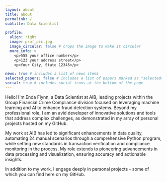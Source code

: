 ```yaml
---
layout: about
title: about
permalink: /
subtitle: Data Scientist

profile:
  align: right
  image: prof_pic.jpg
  image_circular: false # crops the image to make it circular
  more_info: >
    <p>555 your office number</p>
    <p>123 your address street</p>
    <p>Your City, State 12345</p>

news: true # includes a list of news items
selected_papers: false # includes a list of papers marked as "selected={true}"
social: true # includes social icons at the bottom of the page
---
```


Hello! I'm Enda Flynn, a Data Scientist at AIB, leading projects within the Group Financial Crime Compliance division focused on leveraging machine learning and AI to enhance fraud detection systems. Beyond my professional role, I am an avid developer of innovative solutions and tools that address complex challenges, as demonstrated in my array of personal projects hosted on my GitHub.

My work at AIB has led to significant enhancements in data quality, automating 24 manual scenarios through a comprehensive Python program, while setting new standards in transaction verification and compliance monitoring in the process. My role extends to pioneering advancements in data processing and visualization, ensuring accuracy and actionable insights.

In addition to my work, I engage deeply in personal projects - some of which you can find here on my GitHub.


<!-- Write your biography here. Tell the world about yourself. Link to your favorite [subreddit](http://reddit.com). You can put a picture in, too. The code is already in, just name your picture `prof_pic.jpg` and put it in the `img/` folder.

Put your address / P.O. box / other info right below your picture. You can also disable any of these elements by editing `profile` property of the YAML header of your `_pages/about.md`. Edit `_bibliography/papers.bib` and Jekyll will render your [publications page](/al-folio/publications/) automatically.

Link to your social media connections, too. This theme is set up to use [Font Awesome icons](https://fontawesome.com/) and [Academicons](https://jpswalsh.github.io/academicons/), like the ones below. Add your Facebook, Twitter, LinkedIn, Google Scholar, or just disable all of them. -->
